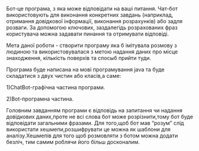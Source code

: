 Бот-це програма, з яка може відповідати на ваші питання. Чат-бот використовують для виконання конкретних завдань (наприклад, отримання довідкової інформації, виконання розрахунків) або задля розваги. За допомогою ключових, заздалегідь розрахованих фраз користувача можна задавати пинання та отримувати відповіді.

Мета даної роботи - створити програму яка б імітувала розмову з людиною та використовувалася з метою надання даних про місце  знаходження, кількість поверхів та спосыб прийти туди. 

Програма буде написана на мові програмування java та буде складатися з двух чистин або класів,а саме:

1)ChatBot-графічна частина програми.

2)Bot-програмна частина. 

Головним завданням програми є відповідь на запитання чи надання довідкових даних,проте не всі слова бот може розрізнити,тому бот буде відповідати загальними фразами. Для того,щоб бот мав “розум” слід використати хешмепи,розшифрувати це можна як шаблони для аналізу.Хешмепів для того щоб розмовляти з ботом можна додати безліч, тим самим роблячи його більш досконалим.
